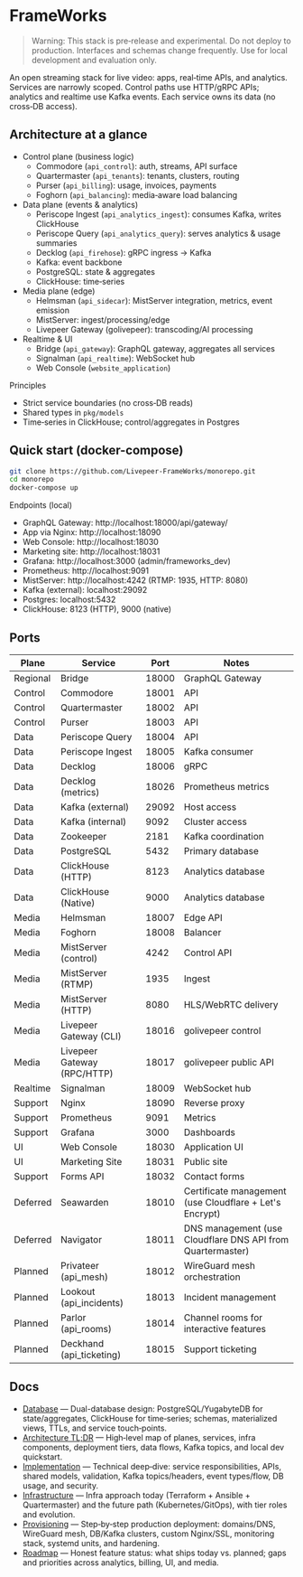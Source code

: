 # FrameWorks

> Warning: This stack is pre‑release and experimental. Do not deploy to production. Interfaces and schemas change frequently. Use for local development and evaluation only.

An open streaming stack for live video: apps, real‑time APIs, and analytics. Services are narrowly scoped. Control paths use HTTP/gRPC APIs; analytics and realtime use Kafka events. Each service owns its data (no cross‑DB access).

## Architecture at a glance

- Control plane (business logic)
  - Commodore (`api_control`): auth, streams, API surface
  - Quartermaster (`api_tenants`): tenants, clusters, routing
  - Purser (`api_billing`): usage, invoices, payments
  - Foghorn (`api_balancing`): media‑aware load balancing
- Data plane (events & analytics)
  - Periscope Ingest (`api_analytics_ingest`): consumes Kafka, writes ClickHouse
  - Periscope Query (`api_analytics_query`): serves analytics & usage summaries
  - Decklog (`api_firehose`): gRPC ingress → Kafka
  - Kafka: event backbone
  - PostgreSQL: state & aggregates
  - ClickHouse: time‑series
- Media plane (edge)
  - Helmsman (`api_sidecar`): MistServer integration, metrics, event emission
  - MistServer: ingest/processing/edge
  - Livepeer Gateway (golivepeer): transcoding/AI processing
- Realtime & UI
  - Bridge (`api_gateway`): GraphQL gateway, aggregates all services
  - Signalman (`api_realtime`): WebSocket hub
  - Web Console (`website_application`)

Principles
- Strict service boundaries (no cross‑DB reads)
- Shared types in `pkg/models`
- Time‑series in ClickHouse; control/aggregates in Postgres

## Quick start (docker-compose)

```bash
git clone https://github.com/Livepeer-FrameWorks/monorepo.git
cd monorepo
docker-compose up
```

Endpoints (local)
- GraphQL Gateway: http://localhost:18000/api/gateway/
- App via Nginx: http://localhost:18090
- Web Console: http://localhost:18030
- Marketing site: http://localhost:18031
- Grafana: http://localhost:3000 (admin/frameworks_dev)
- Prometheus: http://localhost:9091
- MistServer: http://localhost:4242 (RTMP: 1935, HTTP: 8080)
- Kafka (external): localhost:29092
- Postgres: localhost:5432
- ClickHouse: 8123 (HTTP), 9000 (native)

## Ports

| Plane | Service | Port | Notes |
| --- | --- | --- | --- |
| Regional | Bridge | 18000 | GraphQL Gateway |
| Control | Commodore | 18001 | API |
| Control | Quartermaster | 18002 | API |
| Control | Purser | 18003 | API |
| Data | Periscope Query | 18004 | API |
| Data | Periscope Ingest | 18005 | Kafka consumer |
| Data | Decklog | 18006 | gRPC |
| Data | Decklog (metrics) | 18026 | Prometheus metrics |
| Data | Kafka (external) | 29092 | Host access |
| Data | Kafka (internal) | 9092 | Cluster access |
| Data | Zookeeper | 2181 | Kafka coordination |
| Data | PostgreSQL | 5432 | Primary database |
| Data | ClickHouse (HTTP) | 8123 | Analytics database |
| Data | ClickHouse (Native) | 9000 | Analytics database |
| Media | Helmsman | 18007 | Edge API |
| Media | Foghorn | 18008 | Balancer |
| Media | MistServer (control) | 4242 | Control API |
| Media | MistServer (RTMP) | 1935 | Ingest |
| Media | MistServer (HTTP) | 8080 | HLS/WebRTC delivery |
| Media | Livepeer Gateway (CLI) | 18016 | golivepeer control |
| Media | Livepeer Gateway (RPC/HTTP) | 18017 | golivepeer public API |
| Realtime | Signalman | 18009 | WebSocket hub |
| Support | Nginx | 18090 | Reverse proxy |
| Support | Prometheus | 9091 | Metrics |
| Support | Grafana | 3000 | Dashboards |
| UI | Web Console | 18030 | Application UI |
| UI | Marketing Site | 18031 | Public site |
| Support | Forms API | 18032 | Contact forms |
| Deferred | Seawarden | 18010 | Certificate management (use Cloudflare + Let's Encrypt) |
| Deferred | Navigator | 18011 | DNS management (use Cloudflare DNS API from Quartermaster) |
| Planned | Privateer (api_mesh) | 18012 | WireGuard mesh orchestration |
| Planned | Lookout (api_incidents) | 18013 | Incident management |
| Planned | Parlor (api_rooms) | 18014 | Channel rooms for interactive features |
| Planned | Deckhand (api_ticketing) | 18015 | Support ticketing |

## Docs
- [Database](docs/DATABASE.md) — Dual-database design: PostgreSQL/YugabyteDB for state/aggregates, ClickHouse for time‑series; schemas, materialized views, TTLs, and service touch‑points.
- [Architecture TL;DR](docs/TLDR.md) — High‑level map of planes, services, infra components, deployment tiers, data flows, Kafka topics, and local dev quickstart.
- [Implementation](docs/IMPLEMENTATION.md) — Technical deep‑dive: service responsibilities, APIs, shared models, validation, Kafka topics/headers, event types/flow, DB usage, and security.
- [Infrastructure](docs/INFRASTRUCTURE.md) — Infra approach today (Terraform + Ansible + Quartermaster) and the future path (Kubernetes/GitOps), with tier roles and evolution.
- [Provisioning](docs/PROVISIONING.md) — Step‑by‑step production deployment: domains/DNS, WireGuard mesh, DB/Kafka clusters, custom Nginx/SSL, monitoring stack, systemd units, and hardening.
- [Roadmap](docs/ROADMAP.md) — Honest feature status: what ships today vs. planned; gaps and priorities across analytics, billing, UI, and media.
